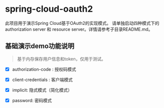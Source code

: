 # spring-cloud-oauth2


此项目用于演示Spring Cloud基于OAuth2的实现模式。
请单独启动四种模式下的 authorization server 和 resource server。详情请参考子目录README.md。


## 基础演示demo功能说明
> 基于内存保存用户信息和token，仅用于测试。

- [x] authorization-code : 授权码模式

- [x] client-credentials : 客户端模式

- [x] implicit: 隐式模式（简化模式）

- [x] password: 密码模式